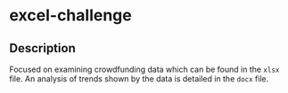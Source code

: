 # excel-challenge

## Description

Focused on examining crowdfunding data which can be found in the `xlsx` file. An analysis of trends shown by the data is detailed in the `docx` file. 
